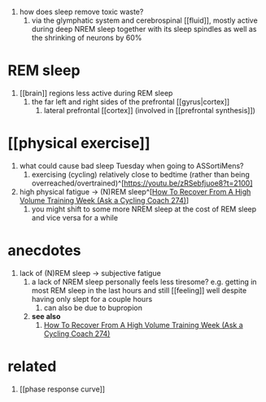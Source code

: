 1. how does sleep remove toxic waste?
	1. via the glymphatic system and cerebrospinal [[fluid]], mostly active during deep NREM sleep together with its sleep spindles as well as the shrinking of neurons by 60%

# REM sleep
1. [[brain]] regions less active during REM sleep
	1. the far left and right sides of the prefrontal [[gyrus|cortex]]
		1. lateral prefrontal [[cortex]] (involved in [[prefrontal synthesis]])

# [[physical exercise]]
1. what could cause bad sleep Tuesday when going to ASSortiMens?
	1. exercising (cycling) relatively close to bedtime (rather than being overreached/overtrained)^[https://youtu.be/zRSebfjuoe8?t=2100]
2. high physical fatigue → (N)REM sleep^[[How To Recover From A High Volume Training Week (Ask a Cycling Coach 274)](https://youtu.be/rKm3BNIWQoo?t=890)]
	1. you might shift to some more NREM sleep at the cost of REM sleep and vice versa for a while

# anecdotes
1. lack of (N)REM sleep → subjective fatigue
	1. a lack of NREM sleep personally feels less tiresome? e.g. getting in most REM sleep in the last hours and still [[feeling]] well despite having only slept for a couple hours
		1. can also be due to bupropion
	2. **see also**
		1. [How To Recover From A High Volume Training Week (Ask a Cycling Coach 274)](https://youtu.be/rKm3BNIWQoo?t=870)

# related
1. [[phase response curve]]
